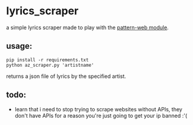 # lyrics_scraper

a simple lyrics scraper made to play with the [pattern-web module](http://www.clips.ua.ac.be/pages/pattern-web).

## usage:

```
pip install -r requirements.txt
python az_scraper.py 'artistname'
```
returns a json file of lyrics by the specified artist.

## todo:
- learn that i need to stop trying to scrape websites without APIs, they don't have APIs for a reason you're just going to get your ip banned :'(
